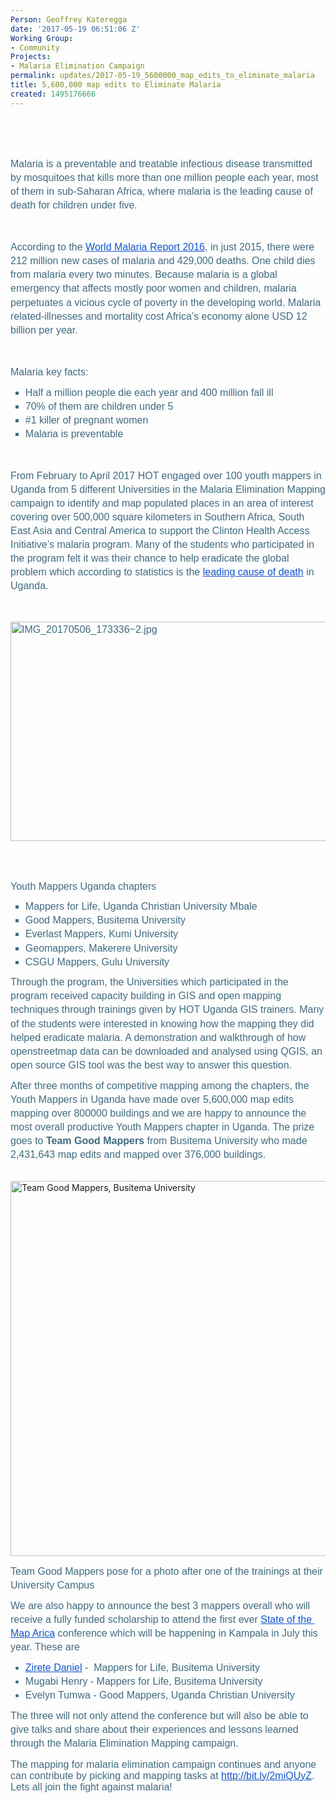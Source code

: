 ```yaml
---
Person: Geoffrey Kateregga
date: '2017-05-19 06:51:06 Z'
Working Group:
- Community
Projects:
- Malaria Elimination Campaign
permalink: updates/2017-05-19_5600000_map_edits_to_eliminate_malaria
title: 5,600,000 map edits to Eliminate Malaria
created: 1495176666
---
```

<p style="line-height: 1.38; margin-top: 0pt; margin-bottom: 0pt;" dir="ltr">&nbsp;</p><p><strong id="docs-internal-guid-93caf79d-1e8c-8a6b-ce95-2b7471acbc09" style="font-weight: normal;">&nbsp;</strong></p><p style="line-height: 1.38; margin-top: 0pt; margin-bottom: 0pt;" dir="ltr"><span style="font-size: 12pt; font-family: Arial; color: #406b80; background-color: transparent; font-weight: 400; font-style: normal; font-variant: normal; text-decoration: none; vertical-align: baseline; white-space: pre-wrap;">Malaria is a preventable and treatable infectious disease transmitted by mosquitoes that kills more than one million people each year, most of them in sub-Saharan Africa, where malaria is the leading cause of death for children under five. </span></p><p><strong style="font-weight: normal;">&nbsp;</strong></p><p style="line-height: 1.38; margin-top: 0pt; margin-bottom: 0pt;" dir="ltr"><span style="font-size: 12pt; font-family: Arial; color: #406b80; background-color: transparent; font-weight: 400; font-style: normal; font-variant: normal; text-decoration: none; vertical-align: baseline; white-space: pre-wrap;">According to the </span><a style="text-decoration: none;" href="http://www.who.int/malaria/publications/world-malaria-report-2016/en/"><span style="font-size: 12pt; font-family: Arial; color: #1155cc; background-color: transparent; font-weight: 400; font-style: normal; font-variant: normal; text-decoration: underline; vertical-align: baseline; white-space: pre-wrap;">World Malaria Report 2016</span></a><span style="font-size: 12pt; font-family: Arial; color: #406b80; background-color: transparent; font-weight: 400; font-style: normal; font-variant: normal; text-decoration: none; vertical-align: baseline; white-space: pre-wrap;">, in just 2015, there were 212 million new cases of malaria and 429,000 deaths. One child dies from malaria every two minutes. Because malaria is a global emergency that affects mostly poor women and children, malaria perpetuates a vicious cycle of poverty in the developing world. Malaria related-illnesses and mortality cost Africa’s economy alone USD 12 billion per year.</span></p><p><strong style="font-weight: normal;">&nbsp;</strong></p><p style="line-height: 1.38; margin-top: 0pt; margin-bottom: 0pt;" dir="ltr"><span style="font-size: 12pt; font-family: Arial; color: #406b80; background-color: transparent; font-weight: 400; font-style: normal; font-variant: normal; text-decoration: none; vertical-align: baseline; white-space: pre-wrap;">Malaria key facts:</span></p><ul style="margin-top: 0pt; margin-bottom: 0pt;"><li style="list-style-type: square; font-size: 12pt; font-family: Arial; color: #406b80; background-color: transparent; font-weight: 400; font-style: normal; font-variant: normal; text-decoration: none; vertical-align: baseline;" dir="ltr"><p style="line-height: 1.38; margin-top: 8pt; margin-bottom: 0pt;" dir="ltr"><span style="font-size: 12pt; font-family: Arial; color: #406b80; background-color: transparent; font-weight: 400; font-style: normal; font-variant: normal; text-decoration: none; vertical-align: baseline; white-space: pre-wrap;">Half a million people die each year and 400 million fall ill</span></p></li><li style="list-style-type: square; font-size: 12pt; font-family: Arial; color: #406b80; background-color: transparent; font-weight: 400; font-style: normal; font-variant: normal; text-decoration: none; vertical-align: baseline;" dir="ltr"><p style="line-height: 1.38; margin-top: 0pt; margin-bottom: 0pt;" dir="ltr"><span style="font-size: 12pt; font-family: Arial; color: #406b80; background-color: transparent; font-weight: 400; font-style: normal; font-variant: normal; text-decoration: none; vertical-align: baseline; white-space: pre-wrap;">70% of them are children under 5</span></p></li><li style="list-style-type: square; font-size: 12pt; font-family: Arial; color: #406b80; background-color: transparent; font-weight: 400; font-style: normal; font-variant: normal; text-decoration: none; vertical-align: baseline;" dir="ltr"><p style="line-height: 1.38; margin-top: 0pt; margin-bottom: 0pt;" dir="ltr"><span style="font-size: 12pt; font-family: Arial; color: #406b80; background-color: transparent; font-weight: 400; font-style: normal; font-variant: normal; text-decoration: none; vertical-align: baseline; white-space: pre-wrap;">#1 killer of pregnant women</span></p></li><li style="list-style-type: square; font-size: 12pt; font-family: Arial; color: #406b80; background-color: transparent; font-weight: 400; font-style: normal; font-variant: normal; text-decoration: none; vertical-align: baseline;" dir="ltr"><p style="line-height: 1.38; margin-top: 0pt; margin-bottom: 0pt;" dir="ltr"><span style="font-size: 12pt; font-family: Arial; color: #406b80; background-color: transparent; font-weight: 400; font-style: normal; font-variant: normal; text-decoration: none; vertical-align: baseline; white-space: pre-wrap;">Malaria is preventable</span></p></li></ul><p><strong style="font-weight: normal;">&nbsp;</strong></p><p style="line-height: 1.38; margin-top: 0pt; margin-bottom: 0pt;" dir="ltr"><span style="font-size: 12pt; font-family: Arial; color: #406b80; background-color: transparent; font-weight: 400; font-style: normal; font-variant: normal; text-decoration: none; vertical-align: baseline; white-space: pre-wrap;">From February to April 2017 HOT engaged over 100 youth mappers in Uganda from 5 different Universities in the Malaria Elimination Mapping campaign to identify and map populated places in an area of interest covering over 500,000 square kilometers in Southern Africa, South East Asia and Central America to support the Clinton Health Access Initiative’s malaria program. Many of the students who participated in the program felt it was their chance to help eradicate the global problem which according to statistics is the </span><a style="text-decoration: none;" href="http://www.newvision.co.ug/new_vision/news/1423973/malaria-leading-cause-death-uganda"><span style="font-size: 12pt; font-family: Arial; color: #1155cc; background-color: transparent; font-weight: 400; font-style: normal; font-variant: normal; text-decoration: underline; vertical-align: baseline; white-space: pre-wrap;">leading cause of death</span></a><span style="font-size: 12pt; font-family: Arial; color: #406b80; background-color: transparent; font-weight: 400; font-style: normal; font-variant: normal; text-decoration: none; vertical-align: baseline; white-space: pre-wrap;"> in Uganda. </span></p><p><strong style="font-weight: normal;">&nbsp;</strong></p><p style="line-height: 1.38; margin-top: 0pt; margin-bottom: 0pt;" dir="ltr"><span style="font-size: 12pt; font-family: Arial; color: #406b80; background-color: transparent; font-weight: 400; font-style: normal; font-variant: normal; text-decoration: none; vertical-align: baseline; white-space: pre-wrap;"><img style="border: none; transform: rotate(0.00rad); -webkit-transform: rotate(0.00rad);" src="https://lh3.googleusercontent.com/FNWLC6xFtc8EYn-7E1NTl0mHskqL56nh4a4jjHlIHhRBIW_bSnW1RJ-KG-p6PcTtDNKElDQcquzz1pkQ1uMNnr0iRaC_NpN03MTIYyNQ59rvRPQ67j70-Z8C25698p8joi1fPTkB" alt="IMG_20170506_173336~2.jpg" width="624" height="351"></span></p><p><strong style="font-weight: normal;"><br><br></strong></p><p style="line-height: 1.38; margin-top: 0pt; margin-bottom: 0pt;" dir="ltr"><span style="font-size: 12pt; font-family: Arial; color: #406b80; background-color: transparent; font-weight: 400; font-style: normal; font-variant: normal; text-decoration: none; vertical-align: baseline; white-space: pre-wrap;">Youth Mappers Uganda chapters</span></p><ul style="margin-top: 0pt; margin-bottom: 0pt;"><li style="list-style-type: square; font-size: 12pt; font-family: Calibri; color: #406b80; background-color: transparent; font-weight: 400; font-style: normal; font-variant: normal; text-decoration: none; vertical-align: baseline;" dir="ltr"><p style="line-height: 1.38; margin-top: 8pt; margin-bottom: 0pt;" dir="ltr"><span style="font-size: 12pt; font-family: Arial; color: #406b80; background-color: transparent; font-weight: 400; font-style: normal; font-variant: normal; text-decoration: none; vertical-align: baseline; white-space: pre-wrap;">Mappers for Life, Uganda Christian University Mbale</span></p></li><li style="list-style-type: square; font-size: 12pt; font-family: Calibri; color: #406b80; background-color: transparent; font-weight: 400; font-style: normal; font-variant: normal; text-decoration: none; vertical-align: baseline;" dir="ltr"><p style="line-height: 1.38; margin-top: 0pt; margin-bottom: 0pt;" dir="ltr"><span style="font-size: 12pt; font-family: Arial; color: #406b80; background-color: transparent; font-weight: 400; font-style: normal; font-variant: normal; text-decoration: none; vertical-align: baseline; white-space: pre-wrap;">Good Mappers, Busitema University</span></p></li><li style="list-style-type: square; font-size: 12pt; font-family: Arial; color: #406b80; background-color: transparent; font-weight: 400; font-style: normal; font-variant: normal; text-decoration: none; vertical-align: baseline;" dir="ltr"><p style="line-height: 1.38; margin-top: 0pt; margin-bottom: 0pt;" dir="ltr"><span style="font-size: 12pt; font-family: Arial; color: #406b80; background-color: transparent; font-weight: 400; font-style: normal; font-variant: normal; text-decoration: none; vertical-align: baseline; white-space: pre-wrap;">Everlast Mappers, Kumi University</span></p></li><li style="list-style-type: square; font-size: 12pt; font-family: Calibri; color: #406b80; background-color: transparent; font-weight: 400; font-style: normal; font-variant: normal; text-decoration: none; vertical-align: baseline;" dir="ltr"><p style="line-height: 1.38; margin-top: 0pt; margin-bottom: 0pt;" dir="ltr"><span style="font-size: 12pt; font-family: Arial; color: #406b80; background-color: transparent; font-weight: 400; font-style: normal; font-variant: normal; text-decoration: none; vertical-align: baseline; white-space: pre-wrap;">Geomappers, Makerere University</span></p></li><li style="list-style-type: square; font-size: 12pt; font-family: Calibri; color: #406b80; background-color: transparent; font-weight: 400; font-style: normal; font-variant: normal; text-decoration: none; vertical-align: baseline;" dir="ltr"><p style="line-height: 1.38; margin-top: 0pt; margin-bottom: 0pt;" dir="ltr"><span style="font-size: 12pt; font-family: Arial; color: #406b80; background-color: transparent; font-weight: 400; font-style: normal; font-variant: normal; text-decoration: none; vertical-align: baseline; white-space: pre-wrap;">CSGU Mappers, Gulu University</span></p></li></ul><p style="line-height: 1.38; margin-top: 8pt; margin-bottom: 0pt;" dir="ltr"><span style="font-size: 12pt; font-family: Arial; color: #406b80; background-color: transparent; font-weight: 400; font-style: normal; font-variant: normal; text-decoration: none; vertical-align: baseline; white-space: pre-wrap;">Through the program, the Universities which participated in the program received capacity building in GIS and open mapping techniques through trainings given by HOT Uganda GIS trainers. Many of the students were interested in knowing how the mapping they did helped eradicate malaria. A demonstration and walkthrough of how openstreetmap data can be downloaded and analysed using QGIS, an open source GIS tool was the best way to answer this question. </span></p><p style="line-height: 1.38; margin-top: 8pt; margin-bottom: 0pt;" dir="ltr"><span style="font-size: 12pt; font-family: Arial; color: #406b80; background-color: transparent; font-weight: 400; font-style: normal; font-variant: normal; text-decoration: none; vertical-align: baseline; white-space: pre-wrap;">After three months of competitive mapping among the chapters, the Youth Mappers in Uganda have made over 5,600,000 map edits mapping over 800000 buildings and we are happy to announce the most overall productive Youth Mappers chapter in Uganda. The prize goes to <strong>Team Good Mappers</strong> from Busitema University who made 2,431,643 map edits and mapped over 376,000 buildings. </span></p><p><strong style="font-weight: normal;">&nbsp;<img title="Team Good Mappers, Busitema University" src="/sites/default/files/busitema.jpg" alt="Team Good Mappers, Busitema University" width="800" height="600"></strong></p><p style="line-height: 1.38; margin-top: 8pt; margin-bottom: 0pt;" dir="ltr"><span style="font-size: 12pt; font-family: Arial; color: #406b80; background-color: transparent; font-weight: 400; font-style: normal; font-variant: normal; text-decoration: none; vertical-align: baseline; white-space: pre-wrap;">Team Good Mappers pose for a photo after one of the trainings at their University Campus</span></p><p style="line-height: 1.38; margin-top: 8pt; margin-bottom: 0pt;" dir="ltr"><span style="font-size: 12pt; font-family: Arial; color: #406b80; background-color: transparent; font-weight: 400; font-style: normal; font-variant: normal; text-decoration: none; vertical-align: baseline; white-space: pre-wrap;">We are also happy to announce the best 3 mappers overall who will receive a fully funded scholarship to attend the first ever </span><a style="text-decoration: none;" href="http://sotmafrica.org/"><span style="font-size: 12pt; font-family: Arial; color: #1155cc; background-color: transparent; font-weight: 400; font-style: normal; font-variant: normal; text-decoration: underline; vertical-align: baseline; white-space: pre-wrap;">State of the Map Arica</span></a><span style="font-size: 12pt; font-family: Arial; color: #406b80; background-color: transparent; font-weight: 400; font-style: normal; font-variant: normal; text-decoration: none; vertical-align: baseline; white-space: pre-wrap;"> conference which will be happening in Kampala in July this year. These are</span></p><ul style="margin-top: 0pt; margin-bottom: 0pt;"><li style="list-style-type: disc; font-size: 12pt; font-family: Arial; color: #406b80; background-color: transparent; font-weight: 400; font-style: normal; font-variant: normal; text-decoration: none; vertical-align: baseline;" dir="ltr"><p style="line-height: 1.38; margin-top: 8pt; margin-bottom: 0pt;" dir="ltr"><a style="text-decoration: none;" href="https://twitter.com/zirete"><span style="font-size: 12pt; font-family: Arial; color: #1155cc; background-color: transparent; font-weight: 400; font-style: normal; font-variant: normal; text-decoration: underline; vertical-align: baseline; white-space: pre-wrap;">Zirete Daniel</span></a><span style="font-size: 12pt; font-family: Arial; color: #406b80; background-color: transparent; font-weight: 400; font-style: normal; font-variant: normal; text-decoration: none; vertical-align: baseline; white-space: pre-wrap;"> - &nbsp;Mappers for Life, Busitema University </span></p></li><li style="list-style-type: disc; font-size: 12pt; font-family: Arial; color: #406b80; background-color: transparent; font-weight: 400; font-style: normal; font-variant: normal; text-decoration: none; vertical-align: baseline;" dir="ltr"><p style="line-height: 1.38; margin-top: 0pt; margin-bottom: 0pt;" dir="ltr"><span style="font-size: 12pt; font-family: Arial; color: #406b80; background-color: transparent; font-weight: 400; font-style: normal; font-variant: normal; text-decoration: none; vertical-align: baseline; white-space: pre-wrap;">Mugabi Henry - Mappers for Life, Busitema University </span></p></li><li style="list-style-type: disc; font-size: 12pt; font-family: Arial; color: #406b80; background-color: transparent; font-weight: 400; font-style: normal; font-variant: normal; text-decoration: none; vertical-align: baseline;" dir="ltr"><p style="line-height: 1.38; margin-top: 0pt; margin-bottom: 0pt;" dir="ltr"><span style="font-size: 12pt; font-family: Arial; color: #406b80; background-color: transparent; font-weight: 400; font-style: normal; font-variant: normal; text-decoration: none; vertical-align: baseline; white-space: pre-wrap;">Evelyn Tumwa - Good Mappers, Uganda Christian University</span></p></li></ul><p style="line-height: 1.38; margin-top: 8pt; margin-bottom: 0pt;" dir="ltr"><span style="font-size: 12pt; font-family: Arial; color: #406b80; background-color: transparent; font-weight: 400; font-style: normal; font-variant: normal; text-decoration: none; vertical-align: baseline; white-space: pre-wrap;">The three will not only attend the conference but will also be able to give talks and share about their experiences and lessons learned through the Malaria Elimination Mapping campaign.</span></p><p><span style="font-weight: normal;"><span style="font-size: 12pt; font-family: Arial; color: #406b80; background-color: transparent; font-weight: 400; font-style: normal; font-variant-ligatures: normal; font-variant-caps: normal; white-space: pre-wrap;">The mapping for malaria elimination campaign continues and anyone can contribute by picking and mapping tasks at </span><a href="http://bit.ly/2miQUyZ"><span style="font-size: 12pt; font-family: Arial; color: #1155cc; background-color: transparent; font-weight: 400; font-style: normal; font-variant-ligatures: normal; font-variant-caps: normal; text-decoration: underline; white-space: pre-wrap;">http://bit.ly/2miQUyZ</span></a><span style="font-size: 12pt; font-family: Arial; color: #406b80; background-color: transparent; font-weight: 400; font-style: normal; font-variant-ligatures: normal; font-variant-caps: normal; white-space: pre-wrap;">. Lets all join the fight against malaria!</span></span></p>
